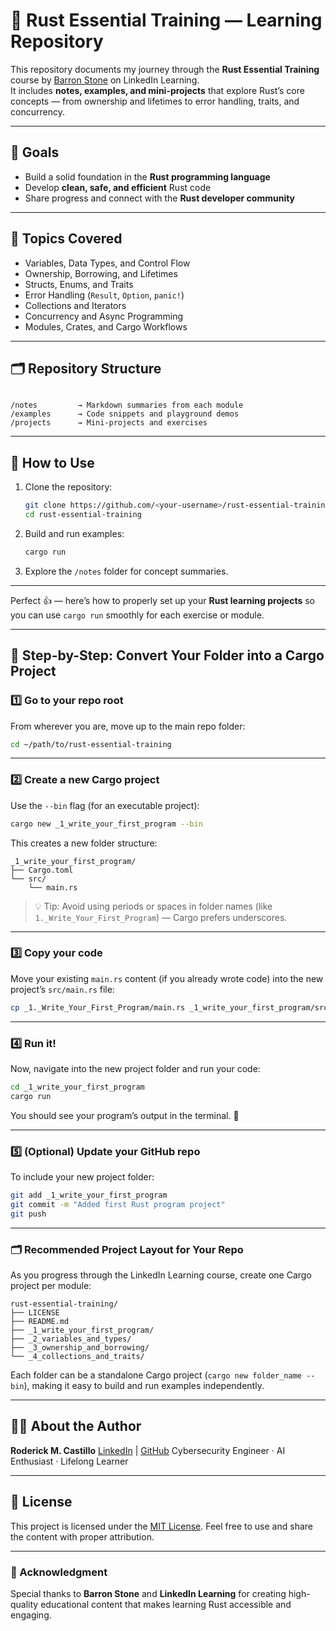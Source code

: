 # 🦀 Rust Essential Training — Learning Repository

This repository documents my journey through the **Rust Essential Training** course by [Barron Stone](https://www.linkedin.com/learning/) on LinkedIn Learning.  
It includes **notes, examples, and mini-projects** that explore Rust’s core concepts — from ownership and lifetimes to error handling, traits, and concurrency.

---

## 🎯 Goals
- Build a solid foundation in the **Rust programming language**
- Develop **clean, safe, and efficient** Rust code
- Share progress and connect with the **Rust developer community**

---

## 🧠 Topics Covered
- Variables, Data Types, and Control Flow  
- Ownership, Borrowing, and Lifetimes  
- Structs, Enums, and Traits  
- Error Handling (`Result`, `Option`, `panic!`)  
- Collections and Iterators  
- Concurrency and Async Programming  
- Modules, Crates, and Cargo Workflows  

---

## 🗂️ Repository Structure
```

/notes         → Markdown summaries from each module
/examples      → Code snippets and playground demos
/projects      → Mini-projects and exercises

````

---

## 🚀 How to Use
1. Clone the repository:
   ```bash
   git clone https://github.com/<your-username>/rust-essential-training.git
   cd rust-essential-training

2. Build and run examples:

   ```bash
   cargo run
   ```
3. Explore the `/notes` folder for concept summaries.

---
Perfect 👍 — here’s how to properly set up your **Rust learning projects** so you can use `cargo run` smoothly for each exercise or module.

---

## 🦀 Step-by-Step: Convert Your Folder into a Cargo Project

### 1️⃣ Go to your repo root

From wherever you are, move up to the main repo folder:

```bash
cd ~/path/to/rust-essential-training
```

---

### 2️⃣ Create a new Cargo project

Use the `--bin` flag (for an executable project):

```bash
cargo new _1_write_your_first_program --bin
```

This creates a new folder structure:

```
_1_write_your_first_program/
├── Cargo.toml
└── src/
    └── main.rs
```

> 💡 Tip: Avoid using periods or spaces in folder names (like `1._Write_Your_First_Program`) — Cargo prefers underscores.

---

### 3️⃣ Copy your code

Move your existing `main.rs` content (if you already wrote code) into the new project’s `src/main.rs` file:

```bash
cp _1._Write_Your_First_Program/main.rs _1_write_your_first_program/src/main.rs
```

---

### 4️⃣ Run it!

Now, navigate into the new project folder and run your code:

```bash
cd _1_write_your_first_program
cargo run
```

You should see your program’s output in the terminal. 🎉

---

### 5️⃣ (Optional) Update your GitHub repo

To include your new project folder:

```bash
git add _1_write_your_first_program
git commit -m "Added first Rust program project"
git push
```

---

### 🗂 Recommended Project Layout for Your Repo

As you progress through the LinkedIn Learning course, create one Cargo project per module:

```
rust-essential-training/
├── LICENSE
├── README.md
├── _1_write_your_first_program/
├── _2_variables_and_types/
├── _3_ownership_and_borrowing/
└── _4_collections_and_traits/
```

Each folder can be a standalone Cargo project (`cargo new folder_name --bin`), making it easy to build and run examples independently.

---

## 🧑‍💻 About the Author

**Roderick M. Castillo**
[LinkedIn](https://www.linkedin.com/in/roderick-castillo/) | [GitHub](https://github.com/<your-username>)
Cybersecurity Engineer · AI Enthusiast · Lifelong Learner

---

## 🪪 License

This project is licensed under the [MIT License](LICENSE).
Feel free to use and share the content with proper attribution.

---

### 🌟 Acknowledgment

Special thanks to **Barron Stone** and **LinkedIn Learning** for creating high-quality educational content that makes learning Rust accessible and engaging.
